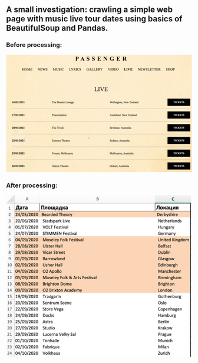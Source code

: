 <h2>A small investigation: crawling a simple web page with music live tour dates using basics of BeautifulSoup and Pandas.</h2>

<h3>Before processing:</h3>
<p align="center">
  <img src="https://github.com/LostWitness/DSPractice/blob/master/Crawler(BeautifulSoup)/002_pas.png?raw=true" width="850">
</p>

<h3>After processing:</h3>
<p align="center">
  <img src="https://github.com/LostWitness/DSPractice/blob/master/Crawler(BeautifulSoup)/001_pas.png?raw=true" width="850">
</p>
